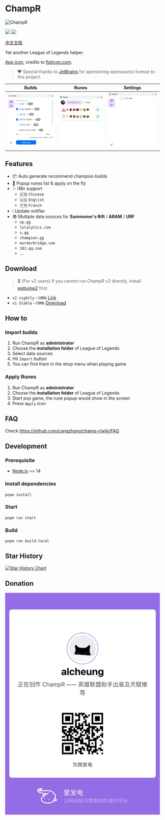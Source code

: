 # ChampR

![ChampR](https://socialify.git.ci/cangzhang/champ-r/image?description=1&font=KoHo&forks=1&language=1&logo=https%3A%2F%2Fraw.githubusercontent.com%2Fcangzhang%2Fchamp-r%2Fmain%2Fsrc-tauri%2Ficons%2F128x128%25402x.png&name=1&owner=1&pattern=Circuit%20Board&stargazers=1&theme=Auto)

[![](https://img.shields.io/github/v/release/cangzhang/champ-r?label=LATEST%20VERSION&style=for-the-badge)](https://github.com/cangzhang/champ-r/releases/latest)
[![](https://img.shields.io/github/downloads/cangzhang/champ-r/total?style=for-the-badge)](https://github.com/cangzhang/champ-r/releases)

[中文文档](./README_zh.md)

Yet another League of Legends helper.

[App icon](https://www.flaticon.com/free-icon/dog_2767976), credits to [flaticon.com](https://www.flaticon.com/).

> ❤ Special thanks to [JetBrains](https://www.jetbrains.com/?from=champ-r) for sponsoring opensource license to this project.

|           Builds            |           Runes            |           Settings            |
|:---------------------------:|:--------------------------:|:-----------------------------:|
| ![](./docs/pics/Builds.png) | ![](./docs/pics/Runes.png) | ![](./docs/pics/Settings.png) |

## Features

- 📦 Auto generate recommend champion builds
- 🎉 Popup runes list & apply on the fly
- ✨ i18n support
    - 🇨🇳 `Chinese`
    - 🇺🇸 `English`
    - 🇫🇷 `French`
- ℹ️ Update notifier
- 😎 Multiple data sources for **Summoner's Rift** / **ARAM** / **URF**
    - `op.gg`
    - `lolalytics.com`
    - `u.gg`
    - `champion.gg`
    - `murderbridge.com`
    - `101.qq.com`
    - ...

## Download

> 🎗️ (For v2 users) If you cannot run ChampR v2 directly, install [webview2](https://developer.microsoft.com/en-us/microsoft-edge/webview2/#download-section) first.

- `v2 nightly` `~10Mb` [Link](https://github.com/cangzhang/champ-r/releases)
- `v1 Stable` `~70Mb` [Download](https://github.com/cangzhang/champ-r/releases)

## How to

### Import builds

1. Run ChampR as **administrator**
1. Choose the **installation folder** of League of Legends
1. Select data sources
1. Hit `Import` button
1. You can find them in the shop menu when playing game

### Apply Runes

1. Run ChampR as **administrator**
1. Choose the **installation folder** of League of Legends
1. Start pvp game, the rune popup would show in the screen
1. Press `Apply` icon

## FAQ

Check https://github.com/cangzhang/champ-r/wiki/FAQ

## Development

### Prerequisite

- [Node.js](https://nodejs.org/en/) >= 14

### Install dependencies

```console
pnpm install
```

### Start

```console
pnpm run start
```

### Build

```console
pnpm run build:local
```

## Star History

[![Star History Chart](https://api.star-history.com/svg?repos=cangzhang/champ-r&type=Date)](https://star-history.com/#cangzhang/champ-r&Date)

## Donation

[![](./docs/afdian.jpeg)](https://afdian.net/a/alcheung)
